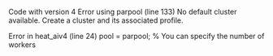 Code with version 4
Error using parpool (line 133)
No default cluster available. Create a cluster and its associated profile.

Error in heat_aiv4 (line 24)
pool = parpool; % You can specify the number of workers
